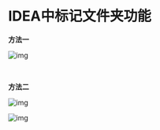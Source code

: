 # IDEA中标记文件夹功能

**方法一**

![img](https://gitee.com/xleixz/CloudNotes-Images/raw/master/Typora-Images/20220425153000.png)

<br>

**方法二**

![img](https://gitee.com/xleixz/CloudNotes-Images/raw/master/Typora-Images/20220425153101.png)

![img](https://gitee.com/xleixz/CloudNotes-Images/raw/master/Typora-Images/20220425153108.png)
